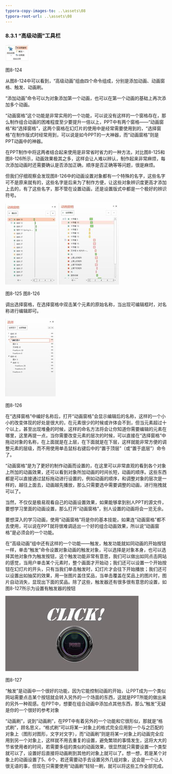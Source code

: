 ```yaml
---
typora-copy-images-to: ..\assets\08
typora-root-url: ..\assets\08
---
```


### 8.3.1  “高级动画”工具栏

![img](/assets/08/image127.jpg)

图8-124

从图8-124中可以看到，“高级动画”组由四个命令组成，分别是添加动画、动画窗格、触发、动画刷。

“添加动画”命令可以为对象添加第一个动画，也可以在第一个动画的基础上再次添加多个动画。

“动画窗格”这个功能是非常实用的一个功能，可以说没有这样的一个窗格存在，那么制作组合动画的困难程度至少要提升一倍以上，PPT中有两个窗格——“动画窗格”和“选择窗格”，这两个窗格在幻灯片的使用中是经常需要使用到的，“选择窗格”在制作版式时经常用到，可以说是如今PPT的一大神器，而“动画窗格”则是PPT动画中的神器。

在PPT制作中将这两者结合起来使用是非常省时省力的一种方法，对比图8-125和图8-126所示，动画效果极其之多，这样会让人难以辨认，制作起来非常麻烦，每次添加动画时还需要确认是否添加正确，顺序是否正确等等问题，很是麻烦。

但我们仔细观察会发现图8-126中的动画设置对象都有一个特殊的名字，这些名字可不是原来就有的，这些名字是后来为了制作方便，让这些对象辨识度更高才添加上去的，有了这些名字，那不管在设置动画，还是设置版式中都是一个极好的辨识符号。

![img](/assets/08/image128.jpg)  ![img](/assets/08/image129.jpg)

图8-125                 图8-126        

调出选择窗格，在选择窗格中双击某个元素的原始名称，当出现可编辑框时，对名称进行编辑即可。

![img](/assets/08/image130.jpg)

图8-126

在“选择窗格”中编好名称后，打开“动画窗格”会显示编辑后的名称，这样的一个小小的改变体现的好处是很大的，在元素很少的时候或许体会不到，但当元素超过十个以上，甚至出现堆叠的时候，这样的命名方法将会让你知道你需要编辑的元素在哪里，这里再提一点，当你需要改变元素的层次的时候，可以直接在“选择窗格”中拖动对象的名称，在上面就是在上层，在下面就是在下层，这样就能非常方便的调整元素的层级，而不用使用单击鼠标右键后中的“置于顶层”（或“置于底层”）命令了。

“动画窗格”是为了更好的制作动画而设置的，在这里可以非常直观的看到各个对象上所加的动画效果，还可以看到对象所加动画的时间长短，动画的顺序。这些东西都是可以直接通过鼠标拖动进行设置的，例如动画的顺序，和调整对象的层次是一样的，越往上面去，动画越先播放，那么只需要选中需要调整的动画，进行拖拽就可以了。

当然，不仅仅是极易观看自己的动画设置效果，如果能够拿到别人PPT的源文件，要想学习里面的动画设置，那么打开“动画窗格”，别人设置的动画将会一览无余。

要想深入的学习动画，使用“动画窗格”将是你的基本技能，如果连“动画窗格”都不去使用，可以说在PPT就将很难调适出一个好的组合动画效果，所以说“动画窗格”是必须会的一个功能。

在“高级动画”组中还有这样的一个功能——触发，触发功能就如同动画的开始按钮一样，单击“触发”命令设置对象动画的触发对象，可以选择是对象本身，也可以选择其他对象作为触发按钮，这个触发功能非常有意思，我们可以做出如同点击网站的感觉，当用户单击某个元素时，整个画面才开始动；我们还可以设置一个开始按钮在幻灯片的开头，只有当我们单击触发时，幻灯片才会往下开始播放；我们还可以设置出如抽奖的效果，用一张图片盖住奖品，当单击覆盖在奖品上的图片时，图片自动消失，显现出下面的奖品。除了这些，触发器还有很多很有意思的设置，如图8-127所示为设置有触发器的按钮

![img](/assets/08/image131.jpg)

图8-127

“触发”是动画中一个很好的功能，因为它能控制动画的开始，让PPT成为一个类似网站需要点击某个按钮就会转入另外的一个场面的东西，这就是PPT所能的做出来的另外一种观感。在PPT中，想要在组合动画中添加点其他东西，那么“触发”无疑是你的一个很好的参考对象

“动画刷”，说到“动画刷”，在PPT中有着另外的一个功能和它很形似，那就是“格式刷”，顾名思义，“格式刷”可以将某一对象上的格式完全应用到一个与之匹配的对象上（图形对图形，文字对文字），而“动画刷”则是将某一对象上的动画完全应用到另一个对象上，这样就不用去重复的设置，避免繁琐的事情发生，这将大大的节省使用者的时间，若需要多组的类似的动画效果，很显然就只需要设置一个类型就可以了，设置好后直接将动画刷到其他的对象上就可以了。想一想，若是某个对象上的动画设置了5、6个，若还需要动手去设置另外几组对象，这会是一个让人很无语的事，但现在只需要使用“动画刷”轻轻一刷，就可以将这些工作全部完成。